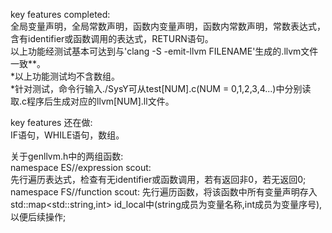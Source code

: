 key features completed:  
全局变量声明，全局常数声明，函数内变量声明，函数内常数声明，常数表达式，含有identifier或函数调用的表达式，RETURN语句。  
以上功能经测试基本可达到与'clang -S -emit-llvm FILENAME'生成的.llvm文件一致**。  
*以上功能测试均不含数组。  
*针对测试，命令行输入./SysY可从test[NUM].c(NUM = 0,1,2,3,4...)中分别读取.c程序后生成对应的llvm[NUM].ll文件。    

key features 还在做:  
IF语句，WHILE语句，数组。    

关于genllvm.h中的两组函数:  
namespace ES//expression scout:  
先行遍历表达式，检查有无identifier或函数调用，若有返回非0，若无返回0;  
namespace FS//function scout:
先行遍历函数，将该函数中所有变量声明存入std::map\<std::string,int\> id_local中(string成员为变量名称,int成员为变量序号),以便后续操作;  

